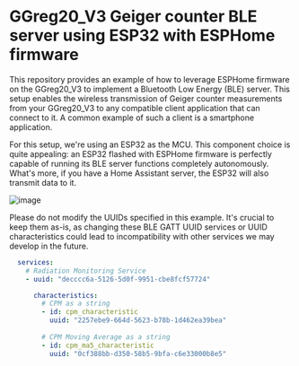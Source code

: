 # GGreg20_V3 Geiger counter BLE server using ESP32 with ESPHome firmware 

This repository provides an example of how to leverage ESPHome firmware on the GGreg20_V3 to implement a Bluetooth Low Energy (BLE) server. This setup enables the wireless transmission of Geiger counter measurements from your GGreg20_V3 to any compatible client application that can connect to it. A common example of such a client is a smartphone application.

For this setup, we're using an ESP32 as the MCU. This component choice is quite appealing: an ESP32 flashed with ESPHome firmware is perfectly capable of running its BLE server functions completely autonomously. What's more, if you have a Home Assistant server, the ESP32 will also transmit data to it.

![image](https://github.com/user-attachments/assets/175fc242-507c-4678-b0d4-040ed92edbd4)

Please do not modify the UUIDs specified in this example. It's crucial to keep them as-is, as changing these BLE GATT UUID services or UUID characteristics could lead to incompatibility with other services we may develop in the future.
```YAML
  services:
    # Radiation Monitoring Service
    - uuid: "decccc6a-5126-5d0f-9951-cbe8fcf57724"

      characteristics:
        # CPM as a string
        - id: cpm_characteristic
          uuid: "2257ebe9-664d-5623-b78b-1d462ea39bea"
            
        # CPM Moving Average as a string
        - id: cpm_ma5_characteristic
          uuid: "0cf388bb-d350-58b5-9bfa-c6e33000b8e5"
```
